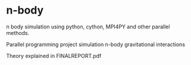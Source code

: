# n-body
n body simulation using python, cython, MPI4PY and other parallel methods.

Parallel programming project simulation n-body gravitational interactions

Theory explained in FINALREPORT.pdf


